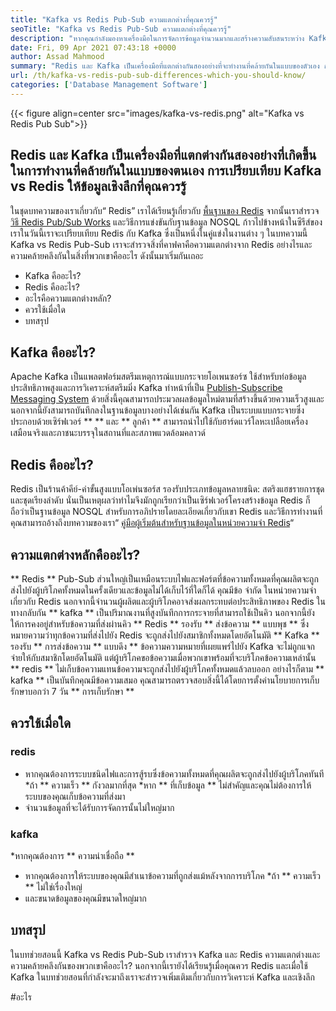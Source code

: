 ```yaml
---
title: "Kafka vs Redis Pub-Sub ความแตกต่างที่คุณควรรู้" 
seoTitle: "Kafka vs Redis Pub-Sub ความแตกต่างที่คุณควรรู้" 
description: "หากคุณกำลังมองหาเครื่องมือในการจัดการข้อมูลจำนวนมากและสร้างความสับสนระหว่าง Kafka และ Redis บทความนี้ Kafka vs Redis Pub-Sub จะช่วยคุณได้" 
date: Fri, 09 Apr 2021 07:43:18 +0000
author: Assad Mahmood
summary: "Redis และ Kafka เป็นเครื่องมือที่แตกต่างกันสองอย่างที่จะทำงานที่คล้ายกันในแบบของตัวเอง การเปรียบเทียบ Kafka vs Redis ให้ข้อมูลเชิงลึกที่คุณควรรู้" 
url: /th/kafka-vs-redis-pub-sub-differences-which-you-should-know/
categories: ['Database Management Software']
---
```


{{< figure align=center src="images/kafka-vs-redis.png" alt="Kafka vs Redis Pub Sub">}}


## Redis และ Kafka เป็นเครื่องมือที่แตกต่างกันสองอย่างที่เกิดขึ้นในการทำงานที่คล้ายกันในแบบของตนเอง การเปรียบเทียบ Kafka vs Redis ให้ข้อมูลเชิงลึกที่คุณควรรู้
ในชุดบทความของเราเกี่ยวกับ“ Redis” เราได้เรียนรู้เกี่ยวกับ [พื้นฐานของ Redis][1] จากนั้นเราสำรวจ [วิธี Redis Pub/Sub Works][2] และวิธีการแข่งขันกับฐานข้อมูล NOSQL ก้าวไปข้างหน้าในซีรีส์ของเราในวันนี้เราจะเปรียบเทียบ Redis กับ Kafka ซึ่งเป็นหนึ่งในคู่แข่งในงานต่าง ๆ ในบทความนี้ Kafka vs Redis Pub-Sub เราจะสำรวจสิ่งที่คาฟคาคือความแตกต่างจาก Redis อย่างไรและความคล้ายคลึงกันในสิ่งที่พวกเขาคืออะไร ดังนั้นมาเริ่มกันเถอะ
  * Kafka คืออะไร?
  * Redis คืออะไร?
  * อะไรคือความแตกต่างหลัก?
  * ควรใช้เมื่อใด
  * บทสรุป

## Kafka คืออะไร?
Apache Kafka เป็นแพลตฟอร์มสตรีมเหตุการณ์แบบกระจายโอเพนซอร์ซ ใช้สำหรับท่อข้อมูลประสิทธิภาพสูงและการวิเคราะห์สตรีมมิ่ง Kafka ทำหน้าที่เป็น [Publish-Subscribe Messaging System][3] ด้วยสิ่งนี้คุณสามารถประมวลผลข้อมูลใหม่ตามที่สร้างขึ้นด้วยความเร็วสูงและนอกจากนี้ยังสามารถบันทึกลงในฐานข้อมูลบางอย่างได้เช่นกัน
Kafka เป็นระบบแบบกระจายซึ่งประกอบด้วยเซิร์ฟเวอร์ ** ** และ ** ลูกค้า ** สามารถนำไปใช้กับฮาร์ดแวร์โลหะเปลือยเครื่องเสมือนจริงและภาชนะบรรจุในสถานที่และสภาพแวดล้อมคลาวด์

## Redis คืออะไร?
Redis เป็นร้านค้าคีย์-ค่าขั้นสูงแบบโอเพ่นซอร์ส รองรับประเภทข้อมูลหลายชนิด: สตริงแฮชรายการชุดและชุดเรียงลำดับ นั่นเป็นเหตุผลว่าทำไมจึงมักถูกเรียกว่าเป็นเซิร์ฟเวอร์โครงสร้างข้อมูล
Redis ก็ถือว่าเป็นฐานข้อมูล NOSQL สำหรับการอภิปรายโดยละเอียดเกี่ยวกับเขา Redis และวิธีการทำงานที่คุณสามารถอ้างถึงบทความของเรา“ [คู่มือผู้เริ่มต้นสำหรับฐานข้อมูลในหน่วยความจำ Redis][1]“

## ความแตกต่างหลักคืออะไร?
** Redis ** Pub-Sub ส่วนใหญ่เป็นเหมือนระบบไฟและฟอร์ตที่ข้อความทั้งหมดที่คุณผลิตจะถูกส่งไปยังผู้บริโภคทั้งหมดในครั้งเดียวและข้อมูลไม่ได้เก็บไว้ที่ใดก็ได้ คุณมีข้อ จำกัด ในหน่วยความจำเกี่ยวกับ Redis นอกจากนี้จำนวนผู้ผลิตและผู้บริโภคอาจส่งผลกระทบต่อประสิทธิภาพของ Redis
ในทางกลับกัน ** kafka ** เป็นปริมาณงานที่สูงบันทึกการกระจายที่สามารถใช้เป็นคิว นอกจากนี้ยังให้การคงอยู่สำหรับข้อความที่ส่งผ่านคิว
** Redis ** รองรับ ** ส่งข้อความ ** แบบพุช ** ซึ่งหมายความว่าทุกข้อความที่ส่งไปยัง Redis จะถูกส่งไปยังสมาชิกทั้งหมดโดยอัตโนมัติ
** Kafka ** รองรับ ** การส่งข้อความ ** แบบดึง ** ข้อความความหมายที่เผยแพร่ไปยัง Kafka จะไม่ถูกแจกจ่ายให้กับสมาชิกโดยอัตโนมัติ แต่ผู้บริโภคขอข้อความเมื่อพวกเขาพร้อมที่จะบริโภคข้อความเหล่านั้น
** redis ** ไม่เก็บข้อความแทนข้อความจะถูกส่งไปยังผู้บริโภคทั้งหมดแล้วลบออก อย่างไรก็ตาม ** kafka ** เป็นบันทึกคุณมีข้อความเสมอ คุณสามารถตรวจสอบสิ่งนี้ได้โดยการตั้งค่านโยบายการเก็บรักษาบอกว่า 7 วัน ** การเก็บรักษา **

## ควรใช้เมื่อใด

### redis
  * หากคุณต้องการระบบชนิดไฟและการสู้รบซึ่งข้อความทั้งหมดที่คุณผลิตจะถูกส่งไปยังผู้บริโภคทันที
  *ถ้า ** ความเร็ว ** กังวลมากที่สุด
  *หาก ** ที่เก็บข้อมูล ** ไม่สำคัญและคุณไม่ต้องการให้ระบบของคุณเก็บข้อความที่ส่งมา
  * จำนวนข้อมูลที่จะได้รับการจัดการนั้นไม่ใหญ่มาก

### kafka
  *หากคุณต้องการ ** ความน่าเชื่อถือ **
  * หากคุณต้องการให้ระบบของคุณมีสำเนาข้อความที่ถูกส่งแม้หลังจากการบริโภค
  *ถ้า ** ความเร็ว ** ไม่ใช่เรื่องใหญ่
  * และขนาดข้อมูลของคุณมีขนาดใหญ่มาก

## บทสรุป
ในบทช่วยสอนนี้ Kafka vs Redis Pub-Sub เราสำรวจ Kafka และ Redis ความแตกต่างและความคล้ายคลึงกันของพวกเขาคืออะไร? นอกจากนี้เรายังได้เรียนรู้เมื่อคุณควร Redis และเมื่อใช้ Kafka ในบทช่วยสอนที่กำลังจะมาถึงเราจะสำรวจเพิ่มเติมเกี่ยวกับการวิเคราะห์ Kafka และเชิงลึก

  
[1]: https://blog.containerize.com/database-management-software/a-beginners-guide-to-redis-in-memory-database/
[2]: https://blog.containerize.com/database-management-software/introduction-to-redis-pubsub-and-how-does-it-work/
[3]: https://blog.containerize.com/database-management-software/introduction-to-redis-pubsub-and-how-does-it-work/

#อะไร
